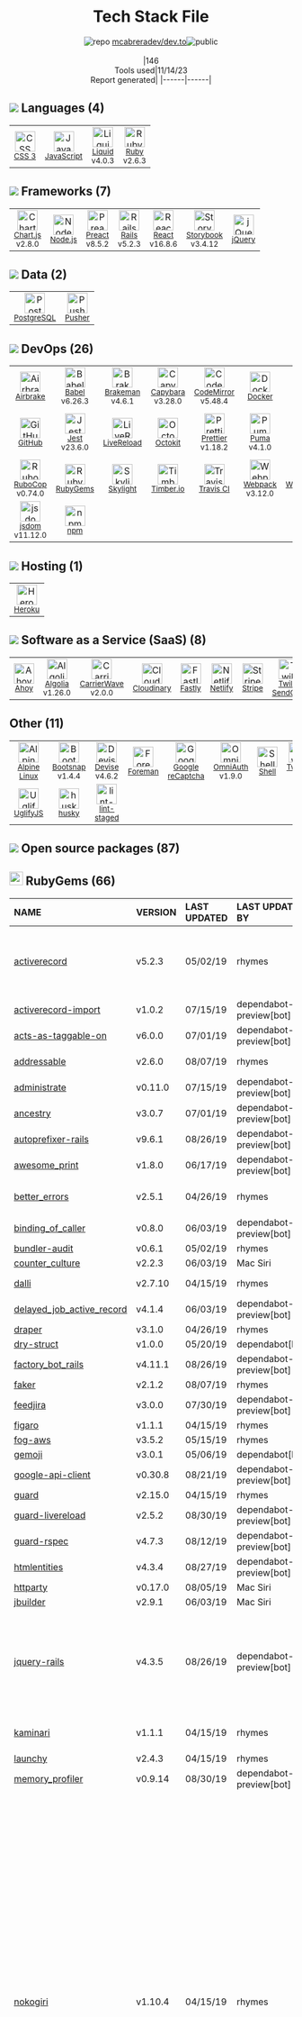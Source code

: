 <!--
--- Readme.md Snippet without images Start ---
## Tech Stack
mcabreradev/dev.to is built on the following main stack:
- [GitHub](https://github.com/) – Code Collaboration & Version Control
- [Twilio SendGrid](http://sendgrid.com) – Transactional Email
- [Stripe](https://stripe.com) – Payment Services
- [Pusher](http://pusher.com) – Realtime Backend / API
- [Heroku](https://www.heroku.com) – Platform as a Service
- [Airbrake](https://airbrake.io) – Exception Monitoring
- [Fastly](http://www.fastly.com) – Content Delivery Network
- [Cloudinary](http://cloudinary.com/) – Image Processing and Management
- [Jest](http://facebook.github.io/jest/) – Javascript Testing Framework
- [Ruby](https://www.ruby-lang.org) – Languages
- [Rails](http://rubyonrails.org/) – Frameworks (Full Stack)
- [Node.js](http://nodejs.org/) – Frameworks (Full Stack)
- [React](https://reactjs.org/) – Javascript UI Libraries
- [jQuery](http://jquery.com/) – Javascript UI Libraries
- [PostgreSQL](http://www.postgresql.org/) – Databases
- [Puma](http://puma.io/) – Web Servers
- [JavaScript](https://developer.mozilla.org/en-US/docs/Web/JavaScript) – Languages
- [Skylight](https://www.skylight.io/) – Performance Monitoring
- [Devise](https://github.com/plataformatec/devise) – User Management and Authentication
- [OmniAuth](https://github.com/intridea/omniauth) – User Management and Authentication
- [Rails Spring](https://github.com/rails/spring) – Rails Testing
- [Webpack](http://webpack.js.org) – JS Build Tools / JS Task Runners
- [Liquid](https://shopify.github.io/liquid) – Templating Languages & Extensions
- [Ahoy](http://ankane.github.io/ahoy/) – Custom Analytics
- [CarrierWave](https://github.com/carrierwaveuploader/carrierwave) – File Uploads
- [UglifyJS](http://lisperator.net/uglifyjs/) – Javascript Utilities & Libraries
- [CodeMirror](http://codemirror.net/) – Text Editor
- [RSpec](https://rspec.info/) – Testing Frameworks
- [Capybara](http://jnicklas.github.io/capybara/) – Testing Frameworks
- [LiveReload](http://livereload.com) – Live Reloading
- [RuboCop](http://batsov.com/rubocop/) – Code Review
- [Babel](http://babeljs.io/) – JavaScript Compilers
- [Netlify](https://www.netlify.com/) – Static Web Hosting
- [ESLint](http://eslint.org/) – Code Review
- [Chart.js](http://www.chartjs.org/) – Charting Libraries
- [Preact](http://developit.github.io/preact/) – Javascript UI Libraries
- [Google reCaptcha](https://www.google.com/recaptcha/intro/index.html) – Bot Detection
- [Shell](https://en.wikipedia.org/wiki/Shell_script) – Shells
- [Yarn](https://yarnpkg.com/) – Front End Package Manager
- [Webpacker](https://github.com/rails/webpacker) – JS Build Tools / JS Task Runners
- [Alpine Linux](https://www.alpinelinux.org/) – Operating Systems
- [Brakeman](http://brakemanscanner.org/) – Code Review
- [Bootsnap](https://github.com/shopify/bootsnap) – Ruby Utilities
- [Prettier](https://prettier.io/) – Code Review
- [jsdom](https://github.com/jsdom/jsdom) – Headless Browsers
- [Timber.io](https://timber.io/) – Log Management
- [Storybook](https://storybook.js.org/) – JavaScript Framework Components
- [Octokit](https://github.com/octokit/octokit.net) – Tools for GitHub
- [Travis CI](http://travis-ci.com/) – Continuous Integration
- [Docker](https://www.docker.com/) – Virtual Machine Platforms & Containers
- [Algolia](https://www.algolia.com/?utm_source=stackshare&utm_medium=referral) – Search as a Service

Full tech stack [here](/techstack.md)
--- Readme.md Snippet without images End ---

--- Readme.md Snippet with images Start ---
## Tech Stack
mcabreradev/dev.to is built on the following main stack:
- <img width='25' height='25' src='https://img.stackshare.io/service/27/default_869c34d29acc794d60ecdd5d2b5bfc042a80a4ec.jpg' alt='GitHub'/> [GitHub](https://github.com/) – Code Collaboration & Version Control
- <img width='25' height='25' src='https://img.stackshare.io/service/43/kQ_6nwmP.jpg' alt='Twilio SendGrid'/> [Twilio SendGrid](http://sendgrid.com) – Transactional Email
- <img width='25' height='25' src='https://img.stackshare.io/service/97/eW6tXeq3.png' alt='Stripe'/> [Stripe](https://stripe.com) – Payment Services
- <img width='25' height='25' src='https://img.stackshare.io/service/115/preview.png' alt='Pusher'/> [Pusher](http://pusher.com) – Realtime Backend / API
- <img width='25' height='25' src='https://img.stackshare.io/service/133/3wgIDj3j.png' alt='Heroku'/> [Heroku](https://www.heroku.com) – Platform as a Service
- <img width='25' height='25' src='https://img.stackshare.io/service/194/default_2e86c2914d7024c92debaced975586491c2fb0f1.jpg' alt='Airbrake'/> [Airbrake](https://airbrake.io) – Exception Monitoring
- <img width='25' height='25' src='https://img.stackshare.io/service/274/9V2sLNfw.png' alt='Fastly'/> [Fastly](http://www.fastly.com) – Content Delivery Network
- <img width='25' height='25' src='https://img.stackshare.io/service/304/default_d0fb82038ec18f67ca33bf6ce0df0bffb427e94f.png' alt='Cloudinary'/> [Cloudinary](http://cloudinary.com/) – Image Processing and Management
- <img width='25' height='25' src='https://img.stackshare.io/service/830/jest.png' alt='Jest'/> [Jest](http://facebook.github.io/jest/) – Javascript Testing Framework
- <img width='25' height='25' src='https://img.stackshare.io/service/989/ruby.png' alt='Ruby'/> [Ruby](https://www.ruby-lang.org) – Languages
- <img width='25' height='25' src='https://img.stackshare.io/service/990/x57_Lorv.png' alt='Rails'/> [Rails](http://rubyonrails.org/) – Frameworks (Full Stack)
- <img width='25' height='25' src='https://img.stackshare.io/service/1011/n1JRsFeB_400x400.png' alt='Node.js'/> [Node.js](http://nodejs.org/) – Frameworks (Full Stack)
- <img width='25' height='25' src='https://img.stackshare.io/service/1020/OYIaJ1KK.png' alt='React'/> [React](https://reactjs.org/) – Javascript UI Libraries
- <img width='25' height='25' src='https://img.stackshare.io/service/1021/lxEKmMnB_400x400.jpg' alt='jQuery'/> [jQuery](http://jquery.com/) – Javascript UI Libraries
- <img width='25' height='25' src='https://img.stackshare.io/service/1028/ASOhU5xJ.png' alt='PostgreSQL'/> [PostgreSQL](http://www.postgresql.org/) – Databases
- <img width='25' height='25' src='https://img.stackshare.io/service/1055/favicon.png' alt='Puma'/> [Puma](http://puma.io/) – Web Servers
- <img width='25' height='25' src='https://img.stackshare.io/service/1209/javascript.jpeg' alt='JavaScript'/> [JavaScript](https://developer.mozilla.org/en-US/docs/Web/JavaScript) – Languages
- <img width='25' height='25' src='https://img.stackshare.io/service/1395/mJIgpLfu.png' alt='Skylight'/> [Skylight](https://www.skylight.io/) – Performance Monitoring
- <img width='25' height='25' src='https://img.stackshare.io/service/1432/devise.png' alt='Devise'/> [Devise](https://github.com/plataformatec/devise) – User Management and Authentication
- <img width='25' height='25' src='https://img.stackshare.io/service/1433/omniauth.png' alt='OmniAuth'/> [OmniAuth](https://github.com/intridea/omniauth) – User Management and Authentication
- <img width='25' height='25' src='https://img.stackshare.io/no-img-open-source.png' alt='Rails Spring'/> [Rails Spring](https://github.com/rails/spring) – Rails Testing
- <img width='25' height='25' src='https://img.stackshare.io/service/1682/IMG_4636.PNG' alt='Webpack'/> [Webpack](http://webpack.js.org) – JS Build Tools / JS Task Runners
- <img width='25' height='25' src='https://img.stackshare.io/service/1746/no-img-open-source.png' alt='Liquid'/> [Liquid](https://shopify.github.io/liquid) – Templating Languages & Extensions
- <img width='25' height='25' src='https://img.stackshare.io/no-img-open-source.png' alt='Ahoy'/> [Ahoy](http://ankane.github.io/ahoy/) – Custom Analytics
- <img width='25' height='25' src='https://img.stackshare.io/no-img-open-source.png' alt='CarrierWave'/> [CarrierWave](https://github.com/carrierwaveuploader/carrierwave) – File Uploads
- <img width='25' height='25' src='https://img.stackshare.io/service/2203/default_9058af6f02375a99f634f537d727e32df92ac262.png' alt='UglifyJS'/> [UglifyJS](http://lisperator.net/uglifyjs/) – Javascript Utilities & Libraries
- <img width='25' height='25' src='https://img.stackshare.io/service/2490/E_fCaAi6.png' alt='CodeMirror'/> [CodeMirror](http://codemirror.net/) – Text Editor
- <img width='25' height='25' src='https://img.stackshare.io/service/2539/logo.png' alt='RSpec'/> [RSpec](https://rspec.info/) – Testing Frameworks
- <img width='25' height='25' src='https://img.stackshare.io/service/2595/capybara.png' alt='Capybara'/> [Capybara](http://jnicklas.github.io/capybara/) – Testing Frameworks
- <img width='25' height='25' src='https://img.stackshare.io/service/2601/128.png' alt='LiveReload'/> [LiveReload](http://livereload.com) – Live Reloading
- <img width='25' height='25' src='https://img.stackshare.io/service/2643/rubocop.png' alt='RuboCop'/> [RuboCop](http://batsov.com/rubocop/) – Code Review
- <img width='25' height='25' src='https://img.stackshare.io/service/2739/-1wfGjNw.png' alt='Babel'/> [Babel](http://babeljs.io/) – JavaScript Compilers
- <img width='25' height='25' src='https://img.stackshare.io/service/2748/default_5dfbb146cf22182bca88c7d07f2515a5888fc12a.jpg' alt='Netlify'/> [Netlify](https://www.netlify.com/) – Static Web Hosting
- <img width='25' height='25' src='https://img.stackshare.io/service/3337/Q4L7Jncy.jpg' alt='ESLint'/> [ESLint](http://eslint.org/) – Code Review
- <img width='25' height='25' src='https://img.stackshare.io/service/3866/_GD1-XrU_400x400.jpg' alt='Chart.js'/> [Chart.js](http://www.chartjs.org/) – Charting Libraries
- <img width='25' height='25' src='https://img.stackshare.io/service/4388/preact.png' alt='Preact'/> [Preact](http://developit.github.io/preact/) – Javascript UI Libraries
- <img width='25' height='25' src='https://img.stackshare.io/service/4482/dVHQiE0t_400x400.png' alt='Google reCaptcha'/> [Google reCaptcha](https://www.google.com/recaptcha/intro/index.html) – Bot Detection
- <img width='25' height='25' src='https://img.stackshare.io/service/4631/default_c2062d40130562bdc836c13dbca02d318205a962.png' alt='Shell'/> [Shell](https://en.wikipedia.org/wiki/Shell_script) – Shells
- <img width='25' height='25' src='https://img.stackshare.io/service/5848/44mC-kJ3.jpg' alt='Yarn'/> [Yarn](https://yarnpkg.com/) – Front End Package Manager
- <img width='25' height='25' src='https://img.stackshare.io/no-img-open-source.png' alt='Webpacker'/> [Webpacker](https://github.com/rails/webpacker) – JS Build Tools / JS Task Runners
- <img width='25' height='25' src='https://img.stackshare.io/service/6429/alpine_linux.png' alt='Alpine Linux'/> [Alpine Linux](https://www.alpinelinux.org/) – Operating Systems
- <img width='25' height='25' src='https://img.stackshare.io/service/6577/7b894961369b7c73e2a32f11f845e049_400x400.png' alt='Brakeman'/> [Brakeman](http://brakemanscanner.org/) – Code Review
- <img width='25' height='25' src='https://img.stackshare.io/no-img-open-source.png' alt='Bootsnap'/> [Bootsnap](https://github.com/shopify/bootsnap) – Ruby Utilities
- <img width='25' height='25' src='https://img.stackshare.io/service/7035/default_66f265943abed56bcdbfca1c866a4261b1fbb063.jpg' alt='Prettier'/> [Prettier](https://prettier.io/) – Code Review
- <img width='25' height='25' src='https://img.stackshare.io/service/7054/preview.jpeg' alt='jsdom'/> [jsdom](https://github.com/jsdom/jsdom) – Headless Browsers
- <img width='25' height='25' src='https://img.stackshare.io/service/7634/xBNoTqvy_400x400.jpg' alt='Timber.io'/> [Timber.io](https://timber.io/) – Log Management
- <img width='25' height='25' src='https://img.stackshare.io/service/9240/sOct-Txm_400x400.png' alt='Storybook'/> [Storybook](https://storybook.js.org/) – JavaScript Framework Components
- <img width='25' height='25' src='https://img.stackshare.io/service/9827/octokit-dotnet_2.png' alt='Octokit'/> [Octokit](https://github.com/octokit/octokit.net) – Tools for GitHub
- <img width='25' height='25' src='https://img.stackshare.io/service/460/Lu6cGu0z_400x400.png' alt='Travis CI'/> [Travis CI](http://travis-ci.com/) – Continuous Integration
- <img width='25' height='25' src='https://img.stackshare.io/service/586/n4u37v9t_400x400.png' alt='Docker'/> [Docker](https://www.docker.com/) – Virtual Machine Platforms & Containers
- <img width='25' height='25' src='https://img.stackshare.io/service/589/default_452afb716f8f4b904f267638e5c6b9172f9fa06d.png' alt='Algolia'/> [Algolia](https://www.algolia.com/?utm_source=stackshare&utm_medium=referral) – Search as a Service

Full tech stack [here](/techstack.md)
--- Readme.md Snippet with images End ---
-->
<div align="center">

# Tech Stack File
![](https://img.stackshare.io/repo.svg "repo") [mcabreradev/dev.to](https://github.com/mcabreradev/dev.to)![](https://img.stackshare.io/public_badge.svg "public")
<br/><br/>
|146<br/>Tools used|11/14/23 <br/>Report generated|
|------|------|
</div>

## <img src='https://img.stackshare.io/languages.svg'/> Languages (4)
<table><tr>
  <td align='center'>
  <img width='36' height='36' src='https://img.stackshare.io/service/6727/css.png' alt='CSS 3'>
  <br>
  <sub><a href="https://developer.mozilla.org/en-US/docs/Web/CSS/CSS3">CSS 3</a></sub>
  <br>
  <sub></sub>
</td>

<td align='center'>
  <img width='36' height='36' src='https://img.stackshare.io/service/1209/javascript.jpeg' alt='JavaScript'>
  <br>
  <sub><a href="https://developer.mozilla.org/en-US/docs/Web/JavaScript">JavaScript</a></sub>
  <br>
  <sub></sub>
</td>

<td align='center'>
  <img width='36' height='36' src='https://img.stackshare.io/service/1746/no-img-open-source.png' alt='Liquid'>
  <br>
  <sub><a href="https://shopify.github.io/liquid">Liquid</a></sub>
  <br>
  <sub>v4.0.3</sub>
</td>

<td align='center'>
  <img width='36' height='36' src='https://img.stackshare.io/service/989/ruby.png' alt='Ruby'>
  <br>
  <sub><a href="https://www.ruby-lang.org">Ruby</a></sub>
  <br>
  <sub>v2.6.3</sub>
</td>

</tr>
</table>

## <img src='https://img.stackshare.io/frameworks.svg'/> Frameworks (7)
<table><tr>
  <td align='center'>
  <img width='36' height='36' src='https://img.stackshare.io/service/3866/_GD1-XrU_400x400.jpg' alt='Chart.js'>
  <br>
  <sub><a href="http://www.chartjs.org/">Chart.js</a></sub>
  <br>
  <sub>v2.8.0</sub>
</td>

<td align='center'>
  <img width='36' height='36' src='https://img.stackshare.io/service/1011/n1JRsFeB_400x400.png' alt='Node.js'>
  <br>
  <sub><a href="http://nodejs.org/">Node.js</a></sub>
  <br>
  <sub></sub>
</td>

<td align='center'>
  <img width='36' height='36' src='https://img.stackshare.io/service/4388/preact.png' alt='Preact'>
  <br>
  <sub><a href="http://developit.github.io/preact/">Preact</a></sub>
  <br>
  <sub>v8.5.2</sub>
</td>

<td align='center'>
  <img width='36' height='36' src='https://img.stackshare.io/service/990/x57_Lorv.png' alt='Rails'>
  <br>
  <sub><a href="http://rubyonrails.org/">Rails</a></sub>
  <br>
  <sub>v5.2.3</sub>
</td>

<td align='center'>
  <img width='36' height='36' src='https://img.stackshare.io/service/1020/OYIaJ1KK.png' alt='React'>
  <br>
  <sub><a href="https://reactjs.org/">React</a></sub>
  <br>
  <sub>v16.8.6</sub>
</td>

<td align='center'>
  <img width='36' height='36' src='https://img.stackshare.io/service/9240/sOct-Txm_400x400.png' alt='Storybook'>
  <br>
  <sub><a href="https://storybook.js.org/">Storybook</a></sub>
  <br>
  <sub>v3.4.12</sub>
</td>

<td align='center'>
  <img width='36' height='36' src='https://img.stackshare.io/service/1021/lxEKmMnB_400x400.jpg' alt='jQuery'>
  <br>
  <sub><a href="http://jquery.com/">jQuery</a></sub>
  <br>
  <sub></sub>
</td>

</tr>
</table>

## <img src='https://img.stackshare.io/databases.svg'/> Data (2)
<table><tr>
  <td align='center'>
  <img width='36' height='36' src='https://img.stackshare.io/service/1028/ASOhU5xJ.png' alt='PostgreSQL'>
  <br>
  <sub><a href="http://www.postgresql.org/">PostgreSQL</a></sub>
  <br>
  <sub></sub>
</td>

<td align='center'>
  <img width='36' height='36' src='https://img.stackshare.io/service/115/preview.png' alt='Pusher'>
  <br>
  <sub><a href="http://pusher.com">Pusher</a></sub>
  <br>
  <sub></sub>
</td>

</tr>
</table>

## <img src='https://img.stackshare.io/devops.svg'/> DevOps (26)
<table><tr>
  <td align='center'>
  <img width='36' height='36' src='https://img.stackshare.io/service/194/default_2e86c2914d7024c92debaced975586491c2fb0f1.jpg' alt='Airbrake'>
  <br>
  <sub><a href="https://airbrake.io">Airbrake</a></sub>
  <br>
  <sub></sub>
</td>

<td align='center'>
  <img width='36' height='36' src='https://img.stackshare.io/service/2739/-1wfGjNw.png' alt='Babel'>
  <br>
  <sub><a href="http://babeljs.io/">Babel</a></sub>
  <br>
  <sub>v6.26.3</sub>
</td>

<td align='center'>
  <img width='36' height='36' src='https://img.stackshare.io/service/6577/7b894961369b7c73e2a32f11f845e049_400x400.png' alt='Brakeman'>
  <br>
  <sub><a href="http://brakemanscanner.org/">Brakeman</a></sub>
  <br>
  <sub>v4.6.1</sub>
</td>

<td align='center'>
  <img width='36' height='36' src='https://img.stackshare.io/service/2595/capybara.png' alt='Capybara'>
  <br>
  <sub><a href="http://jnicklas.github.io/capybara/">Capybara</a></sub>
  <br>
  <sub>v3.28.0</sub>
</td>

<td align='center'>
  <img width='36' height='36' src='https://img.stackshare.io/service/2490/E_fCaAi6.png' alt='CodeMirror'>
  <br>
  <sub><a href="http://codemirror.net/">CodeMirror</a></sub>
  <br>
  <sub>v5.48.4</sub>
</td>

<td align='center'>
  <img width='36' height='36' src='https://img.stackshare.io/service/586/n4u37v9t_400x400.png' alt='Docker'>
  <br>
  <sub><a href="https://www.docker.com/">Docker</a></sub>
  <br>
  <sub></sub>
</td>

<td align='center'>
  <img width='36' height='36' src='https://img.stackshare.io/service/3337/Q4L7Jncy.jpg' alt='ESLint'>
  <br>
  <sub><a href="http://eslint.org/">ESLint</a></sub>
  <br>
  <sub></sub>
</td>

<td align='center'>
  <img width='36' height='36' src='https://img.stackshare.io/service/1046/git.png' alt='Git'>
  <br>
  <sub><a href="http://git-scm.com/">Git</a></sub>
  <br>
  <sub></sub>
</td>

</tr>
<tr>
  <td align='center'>
  <img width='36' height='36' src='https://img.stackshare.io/service/27/default_869c34d29acc794d60ecdd5d2b5bfc042a80a4ec.jpg' alt='GitHub'>
  <br>
  <sub><a href="https://github.com/">GitHub</a></sub>
  <br>
  <sub></sub>
</td>

<td align='center'>
  <img width='36' height='36' src='https://img.stackshare.io/service/830/jest.png' alt='Jest'>
  <br>
  <sub><a href="http://facebook.github.io/jest/">Jest</a></sub>
  <br>
  <sub>v23.6.0</sub>
</td>

<td align='center'>
  <img width='36' height='36' src='https://img.stackshare.io/service/2601/128.png' alt='LiveReload'>
  <br>
  <sub><a href="http://livereload.com">LiveReload</a></sub>
  <br>
  <sub></sub>
</td>

<td align='center'>
  <img width='36' height='36' src='https://img.stackshare.io/service/9827/octokit-dotnet_2.png' alt='Octokit'>
  <br>
  <sub><a href="https://github.com/octokit/octokit.net">Octokit</a></sub>
  <br>
  <sub></sub>
</td>

<td align='center'>
  <img width='36' height='36' src='https://img.stackshare.io/service/7035/default_66f265943abed56bcdbfca1c866a4261b1fbb063.jpg' alt='Prettier'>
  <br>
  <sub><a href="https://prettier.io/">Prettier</a></sub>
  <br>
  <sub>v1.18.2</sub>
</td>

<td align='center'>
  <img width='36' height='36' src='https://img.stackshare.io/service/1055/favicon.png' alt='Puma'>
  <br>
  <sub><a href="http://puma.io/">Puma</a></sub>
  <br>
  <sub>v4.1.0</sub>
</td>

<td align='center'>
  <img width='36' height='36' src='https://img.stackshare.io/service/2539/logo.png' alt='RSpec'>
  <br>
  <sub><a href="https://rspec.info/">RSpec</a></sub>
  <br>
  <sub>v3.8.0</sub>
</td>

<td align='center'>
  <img width='36' height='36' src='https://img.stackshare.io/no-img-open-source.png' alt='Rails Spring'>
  <br>
  <sub><a href="https://github.com/rails/spring">Rails Spring</a></sub>
  <br>
  <sub>v2.1.0</sub>
</td>

</tr>
<tr>
  <td align='center'>
  <img width='36' height='36' src='https://img.stackshare.io/service/2643/rubocop.png' alt='RuboCop'>
  <br>
  <sub><a href="http://batsov.com/rubocop/">RuboCop</a></sub>
  <br>
  <sub>v0.74.0</sub>
</td>

<td align='center'>
  <img width='36' height='36' src='https://img.stackshare.io/service/12795/5jL6-BA5_400x400.jpeg' alt='RubyGems'>
  <br>
  <sub><a href="https://rubygems.org/">RubyGems</a></sub>
  <br>
  <sub></sub>
</td>

<td align='center'>
  <img width='36' height='36' src='https://img.stackshare.io/service/1395/mJIgpLfu.png' alt='Skylight'>
  <br>
  <sub><a href="https://www.skylight.io/">Skylight</a></sub>
  <br>
  <sub></sub>
</td>

<td align='center'>
  <img width='36' height='36' src='https://img.stackshare.io/service/7634/xBNoTqvy_400x400.jpg' alt='Timber.io'>
  <br>
  <sub><a href="https://timber.io/">Timber.io</a></sub>
  <br>
  <sub></sub>
</td>

<td align='center'>
  <img width='36' height='36' src='https://img.stackshare.io/service/460/Lu6cGu0z_400x400.png' alt='Travis CI'>
  <br>
  <sub><a href="http://travis-ci.com/">Travis CI</a></sub>
  <br>
  <sub></sub>
</td>

<td align='center'>
  <img width='36' height='36' src='https://img.stackshare.io/service/1682/IMG_4636.PNG' alt='Webpack'>
  <br>
  <sub><a href="http://webpack.js.org">Webpack</a></sub>
  <br>
  <sub>v3.12.0</sub>
</td>

<td align='center'>
  <img width='36' height='36' src='https://img.stackshare.io/no-img-open-source.png' alt='Webpacker'>
  <br>
  <sub><a href="https://github.com/rails/webpacker">Webpacker</a></sub>
  <br>
  <sub>v3.5.5</sub>
</td>

<td align='center'>
  <img width='36' height='36' src='https://img.stackshare.io/service/5848/44mC-kJ3.jpg' alt='Yarn'>
  <br>
  <sub><a href="https://yarnpkg.com/">Yarn</a></sub>
  <br>
  <sub></sub>
</td>

</tr>
<tr>
  <td align='center'>
  <img width='36' height='36' src='https://img.stackshare.io/service/7054/preview.jpeg' alt='jsdom'>
  <br>
  <sub><a href="https://github.com/jsdom/jsdom">jsdom</a></sub>
  <br>
  <sub>v11.12.0</sub>
</td>

<td align='center'>
  <img width='36' height='36' src='https://img.stackshare.io/service/1120/lejvzrnlpb308aftn31u.png' alt='npm'>
  <br>
  <sub><a href="https://www.npmjs.com/">npm</a></sub>
  <br>
  <sub></sub>
</td>

</tr>
</table>

## <img src='https://img.stackshare.io/hosting.svg'/> Hosting (1)
<table><tr>
  <td align='center'>
  <img width='36' height='36' src='https://img.stackshare.io/service/133/3wgIDj3j.png' alt='Heroku'>
  <br>
  <sub><a href="https://www.heroku.com">Heroku</a></sub>
  <br>
  <sub></sub>
</td>

</tr>
</table>

## <img src='https://img.stackshare.io/saas.svg'/> Software as a Service (SaaS) (8)
<table><tr>
  <td align='center'>
  <img width='36' height='36' src='https://img.stackshare.io/no-img-open-source.png' alt='Ahoy'>
  <br>
  <sub><a href="http://ankane.github.io/ahoy/">Ahoy</a></sub>
  <br>
  <sub></sub>
</td>

<td align='center'>
  <img width='36' height='36' src='https://img.stackshare.io/service/589/default_452afb716f8f4b904f267638e5c6b9172f9fa06d.png' alt='Algolia'>
  <br>
  <sub><a href="https://www.algolia.com/?utm_source=stackshare&utm_medium=referral">Algolia</a></sub>
  <br>
  <sub>v1.26.0</sub>
</td>

<td align='center'>
  <img width='36' height='36' src='https://img.stackshare.io/no-img-open-source.png' alt='CarrierWave'>
  <br>
  <sub><a href="https://github.com/carrierwaveuploader/carrierwave">CarrierWave</a></sub>
  <br>
  <sub>v2.0.0</sub>
</td>

<td align='center'>
  <img width='36' height='36' src='https://img.stackshare.io/service/304/default_d0fb82038ec18f67ca33bf6ce0df0bffb427e94f.png' alt='Cloudinary'>
  <br>
  <sub><a href="http://cloudinary.com/">Cloudinary</a></sub>
  <br>
  <sub></sub>
</td>

<td align='center'>
  <img width='36' height='36' src='https://img.stackshare.io/service/274/9V2sLNfw.png' alt='Fastly'>
  <br>
  <sub><a href="http://www.fastly.com">Fastly</a></sub>
  <br>
  <sub></sub>
</td>

<td align='center'>
  <img width='36' height='36' src='https://img.stackshare.io/service/2748/default_5dfbb146cf22182bca88c7d07f2515a5888fc12a.jpg' alt='Netlify'>
  <br>
  <sub><a href="https://www.netlify.com/">Netlify</a></sub>
  <br>
  <sub></sub>
</td>

<td align='center'>
  <img width='36' height='36' src='https://img.stackshare.io/service/97/eW6tXeq3.png' alt='Stripe'>
  <br>
  <sub><a href="https://stripe.com">Stripe</a></sub>
  <br>
  <sub></sub>
</td>

<td align='center'>
  <img width='36' height='36' src='https://img.stackshare.io/service/43/kQ_6nwmP.jpg' alt='Twilio SendGrid'>
  <br>
  <sub><a href="http://sendgrid.com">Twilio SendGrid</a></sub>
  <br>
  <sub></sub>
</td>

</tr>
</table>

## Other (11)
<table><tr>
  <td align='center'>
  <img width='36' height='36' src='https://img.stackshare.io/service/6429/alpine_linux.png' alt='Alpine Linux'>
  <br>
  <sub><a href="https://www.alpinelinux.org/">Alpine Linux</a></sub>
  <br>
  <sub></sub>
</td>

<td align='center'>
  <img width='36' height='36' src='https://img.stackshare.io/no-img-open-source.png' alt='Bootsnap'>
  <br>
  <sub><a href="https://github.com/shopify/bootsnap">Bootsnap</a></sub>
  <br>
  <sub>v1.4.4</sub>
</td>

<td align='center'>
  <img width='36' height='36' src='https://img.stackshare.io/service/1432/devise.png' alt='Devise'>
  <br>
  <sub><a href="https://github.com/plataformatec/devise">Devise</a></sub>
  <br>
  <sub>v4.6.2</sub>
</td>

<td align='center'>
  <img width='36' height='36' src='https://img.stackshare.io/service/3926/no-img-open-source.png' alt='Foreman'>
  <br>
  <sub><a href="http://theforeman.org/">Foreman</a></sub>
  <br>
  <sub></sub>
</td>

<td align='center'>
  <img width='36' height='36' src='https://img.stackshare.io/service/4482/dVHQiE0t_400x400.png' alt='Google reCaptcha'>
  <br>
  <sub><a href="https://www.google.com/recaptcha/intro/index.html">Google reCaptcha</a></sub>
  <br>
  <sub></sub>
</td>

<td align='center'>
  <img width='36' height='36' src='https://img.stackshare.io/service/1433/omniauth.png' alt='OmniAuth'>
  <br>
  <sub><a href="https://github.com/intridea/omniauth">OmniAuth</a></sub>
  <br>
  <sub>v1.9.0</sub>
</td>

<td align='center'>
  <img width='36' height='36' src='https://img.stackshare.io/service/4631/default_c2062d40130562bdc836c13dbca02d318205a962.png' alt='Shell'>
  <br>
  <sub><a href="https://en.wikipedia.org/wiki/Shell_script">Shell</a></sub>
  <br>
  <sub></sub>
</td>

<td align='center'>
  <img width='36' height='36' src='https://img.stackshare.io/service/2466/twitterdev_gear.png' alt='Twitter API'>
  <br>
  <sub><a href="https://twitter.com/">Twitter API</a></sub>
  <br>
  <sub></sub>
</td>

</tr>
<tr>
  <td align='center'>
  <img width='36' height='36' src='https://img.stackshare.io/service/2203/default_9058af6f02375a99f634f537d727e32df92ac262.png' alt='UglifyJS'>
  <br>
  <sub><a href="http://lisperator.net/uglifyjs/">UglifyJS</a></sub>
  <br>
  <sub></sub>
</td>

<td align='center'>
  <img width='36' height='36' src='https://img.stackshare.io/service/9527/5502029.jpeg' alt='husky'>
  <br>
  <sub><a href="https://github.com/typicode/husky">husky</a></sub>
  <br>
  <sub></sub>
</td>

<td align='center'>
  <img width='36' height='36' src='https://img.stackshare.io/service/10577/11071.jpeg' alt='lint-staged'>
  <br>
  <sub><a href="https://github.com/okonet/lint-staged">lint-staged</a></sub>
  <br>
  <sub></sub>
</td>

</tr>
</table>


## <img src='https://img.stackshare.io/group.svg' /> Open source packages (87)</h2>

## <img width='24' height='24' src='https://img.stackshare.io/service/12795/5jL6-BA5_400x400.jpeg'/> RubyGems (66)

|NAME|VERSION|LAST UPDATED|LAST UPDATED BY|LICENSE|VULNERABILITIES|
|:------|:------|:------|:------|:------|:------|
|[activerecord](https://rubygems.org/activerecord)|v5.2.3|05/02/19|rhymes |MIT|[CVE-2022-32224](https://github.com/advisories/GHSA-3hhc-qp5v-9p2j) (Critical)<br/>[CVE-2022-44566](https://github.com/advisories/GHSA-579w-22j4-4749) (High)<br/>[CVE-2021-22880](https://github.com/advisories/GHSA-8hc4-xxm3-5ppp) (High)|
|[activerecord-import](https://rubygems.org/activerecord-import)|v1.0.2|07/15/19|dependabot-preview[bot] |MIT|N/A|
|[acts-as-taggable-on](https://rubygems.org/acts-as-taggable-on)|v6.0.0|07/01/19|dependabot-preview[bot] |MIT|N/A|
|[addressable](https://rubygems.org/addressable)|v2.6.0|08/07/19|rhymes |Apache-2.0|[CVE-2021-32740](https://github.com/advisories/GHSA-jxhc-q857-3j6g) (High)|
|[administrate](https://rubygems.org/administrate)|v0.11.0|07/15/19|dependabot-preview[bot] |MIT|[CVE-2020-5257](https://github.com/advisories/GHSA-2p5p-m353-833w) (High)|
|[ancestry](https://rubygems.org/ancestry)|v3.0.7|07/01/19|dependabot-preview[bot] |MIT|N/A|
|[autoprefixer-rails](https://rubygems.org/autoprefixer-rails)|v9.6.1|08/26/19|dependabot-preview[bot] |MIT|N/A|
|[awesome_print](https://rubygems.org/awesome_print)|v1.8.0|06/17/19|dependabot-preview[bot] |MIT|N/A|
|[better_errors](https://rubygems.org/better_errors)|v2.5.1|04/26/19|rhymes |MIT|[CVE-2021-39197](https://github.com/advisories/GHSA-w3j4-76qw-wwjm) (Moderate)|
|[binding_of_caller](https://rubygems.org/binding_of_caller)|v0.8.0|06/03/19|dependabot-preview[bot] |MIT|N/A|
|[bundler-audit](https://rubygems.org/bundler-audit)|v0.6.1|05/02/19|rhymes |GPL-3.0|N/A|
|[counter_culture](https://rubygems.org/counter_culture)|v2.2.3|06/03/19|Mac Siri |N/A|N/A|
|[dalli](https://rubygems.org/dalli)|v2.7.10|04/15/19|rhymes |MIT|[CVE-2022-4064](https://github.com/advisories/GHSA-3xg8-cc8f-9wv2) (Low)|
|[delayed_job_active_record](https://rubygems.org/delayed_job_active_record)|v4.1.4|06/03/19|dependabot-preview[bot] |MIT|N/A|
|[draper](https://rubygems.org/draper)|v3.1.0|04/26/19|rhymes |MIT|N/A|
|[dry-struct](https://rubygems.org/dry-struct)|v1.0.0|05/20/19|dependabot[bot] |MIT|N/A|
|[factory_bot_rails](https://rubygems.org/factory_bot_rails)|v4.11.1|08/26/19|dependabot-preview[bot] |MIT|N/A|
|[faker](https://rubygems.org/faker)|v2.1.2|08/07/19|rhymes |MIT|N/A|
|[feedjira](https://rubygems.org/feedjira)|v3.0.0|07/30/19|dependabot-preview[bot] |MIT|N/A|
|[figaro](https://rubygems.org/figaro)|v1.1.1|04/15/19|rhymes |MIT|N/A|
|[fog-aws](https://rubygems.org/fog-aws)|v3.5.2|05/15/19|rhymes |MIT|N/A|
|[gemoji](https://rubygems.org/gemoji)|v3.0.1|05/06/19|dependabot[bot] |MIT|N/A|
|[google-api-client](https://rubygems.org/google-api-client)|v0.30.8|08/21/19|dependabot-preview[bot] |Apache-2.0|N/A|
|[guard](https://rubygems.org/guard)|v2.15.0|04/15/19|rhymes |MIT|N/A|
|[guard-livereload](https://rubygems.org/guard-livereload)|v2.5.2|08/30/19|dependabot-preview[bot] |MIT|N/A|
|[guard-rspec](https://rubygems.org/guard-rspec)|v4.7.3|08/12/19|dependabot-preview[bot] |MIT|N/A|
|[htmlentities](https://rubygems.org/htmlentities)|v4.3.4|08/27/19|dependabot-preview[bot] |MIT|N/A|
|[httparty](https://rubygems.org/httparty)|v0.17.0|08/05/19|Mac Siri |MIT|[](https://github.com/advisories/GHSA-5pq7-52mg-hr42) (Moderate)|
|[jbuilder](https://rubygems.org/jbuilder)|v2.9.1|06/03/19|Mac Siri |MIT|N/A|
|[jquery-rails](https://rubygems.org/jquery-rails)|v4.3.5|08/26/19|dependabot-preview[bot] |MIT|[CVE-2020-23064](https://github.com/advisories/GHSA-257q-pv89-v3xv) (Moderate)<br/>[CVE-2020-11022](https://github.com/advisories/GHSA-gxr4-xjj5-5px2) (Moderate)<br/>[CVE-2020-11023](https://github.com/advisories/GHSA-jpcq-cgw6-v4j6) (Moderate)|
|[kaminari](https://rubygems.org/kaminari)|v1.1.1|04/15/19|rhymes |MIT|[CVE-2020-11082](https://github.com/advisories/GHSA-r5jw-62xg-j433) (Moderate)|
|[launchy](https://rubygems.org/launchy)|v2.4.3|04/15/19|rhymes |ISC|N/A|
|[memory_profiler](https://rubygems.org/memory_profiler)|v0.9.14|08/30/19|dependabot-preview[bot] |MIT|N/A|
|[nokogiri](https://rubygems.org/nokogiri)|v1.10.4|04/15/19|rhymes |MIT|[CVE-2020-7595](https://github.com/advisories/GHSA-7553-jr98-vx47) (High)<br/>[CVE-2021-3518](https://github.com/advisories/GHSA-v4f8-2847-rwm7) (High)<br/>[CVE-2018-25032](https://github.com/advisories/GHSA-jc36-42cf-vqwj) (High)<br/>[CVE-2021-41098](https://github.com/advisories/GHSA-2rr5-8q37-2w7h) (High)<br/>[CVE-2022-24836](https://github.com/advisories/GHSA-crjr-9rc5-ghw8) (High)<br/>[CVE-2022-29181](https://github.com/advisories/GHSA-xh29-r2w5-wx8m) (High)<br/>[CVE-2021-3517](https://github.com/advisories/GHSA-jw9f-hh49-cvp9) (High)<br/>[CVE-2019-5815](https://github.com/advisories/GHSA-vmfx-gcfq-wvm2) (High)<br/>[CVE-2019-18197](https://github.com/advisories/GHSA-242x-7cm6-4w8j) (High)<br/>[CVE-2019-13117](https://github.com/advisories/GHSA-4hm9-844j-jmxp) (High)<br/>[CVE-2021-30560](https://github.com/advisories/GHSA-59gp-qqm7-cw4j) (High)<br/>[](https://github.com/advisories/GHSA-cgx6-hpwq-fhv5) (High)<br/>[](https://github.com/advisories/GHSA-fq42-c5rg-92c2) (High)<br/>[](https://github.com/advisories/GHSA-gx8x-g87m-h5q6) (High)<br/>[](https://github.com/advisories/GHSA-v6gp-9mmm-c6p5) (High)<br/>[CVE-2019-13118](https://github.com/advisories/GHSA-cf46-6xxh-pc75) (High)<br/>[CVE-2020-26247](https://github.com/advisories/GHSA-vr8q-g5c7-m54m) (Moderate)<br/>[](https://github.com/advisories/GHSA-pxvg-2qj5-37jq) (Moderate)<br/>[CVE-2021-3537](https://github.com/advisories/GHSA-286v-pcf5-25rc) (Moderate)<br/>[](https://github.com/advisories/GHSA-2qc6-mcvw-92cw) (Moderate)<br/>[](https://github.com/advisories/GHSA-xxx9-3xcr-gjj3) (Moderate)<br/>[](https://github.com/advisories/GHSA-7rrm-v45f-jp64) (Moderate)|
|[omniauth-twitter](https://rubygems.org/omniauth-twitter)|v1.4.0|08/21/19|dependabot-preview[bot] |MIT|N/A|
|[parallel_tests](https://rubygems.org/parallel_tests)|v2.29.2|08/26/19|dependabot-preview[bot] |MIT|N/A|
|[pg](https://rubygems.org/pg)|v1.1.4|02/28/18|Mac Siri |BSD-2-Clause|N/A|
|[pry](https://rubygems.org/pry)|v0.12.2|02/28/18|Mac Siri |MIT|N/A|
|[pry-byebug](https://rubygems.org/pry-byebug)|v3.7.0|04/30/19|rhymes |MIT|N/A|
|[pry-rails](https://rubygems.org/pry-rails)|v0.3.9|08/26/19|dependabot-preview[bot] |MIT|N/A|
|[pundit](https://rubygems.org/pundit)|v2.1.0|08/21/19|dependabot-preview[bot] |MIT|N/A|
|[redcarpet](https://rubygems.org/redcarpet)|v3.5.0|08/06/19|dependabot-preview[bot] |MIT|[CVE-2020-26298](https://github.com/advisories/GHSA-q3wr-qw3g-3p4h) (Moderate)|
|[rouge](https://rubygems.org/rouge)|v3.9.0|08/26/19|dependabot-preview[bot] |MIT,BSD-2-Clause|N/A|
|[rspec-rails](https://rubygems.org/rspec-rails)|v3.8.2|08/26/19|dependabot-preview[bot] |MIT|N/A|
|[rspec-retry](https://rubygems.org/rspec-retry)|v0.6.1|08/12/19|dependabot-preview[bot] |MIT|N/A|
|[rubocop-performance](https://rubygems.org/rubocop-performance)|v1.4.1|08/26/19|dependabot-preview[bot] |MIT|N/A|
|[rubocop-rails](https://rubygems.org/rubocop-rails)|v2.3.1|08/26/19|dependabot-preview[bot] |MIT|N/A|
|[rubocop-rspec](https://rubygems.org/rubocop-rspec)|v1.35.0|08/26/19|dependabot-preview[bot] |MIT|N/A|
|[ruby-prof](https://rubygems.org/ruby-prof)|v1.0.0|08/26/19|dependabot-preview[bot] |BSD-2-Clause|N/A|
|[rubyzip](https://rubygems.org/rubyzip)|v1.2.3|08/26/19|dependabot-preview[bot] |BSD-2-Clause|[CVE-2019-16892](https://github.com/advisories/GHSA-5m2v-hc64-56h6) (Moderate)|
|[sass-rails](https://rubygems.org/sass-rails)|v5.1.0|08/26/19|dependabot-preview[bot] |MIT|N/A|
|[sdoc](https://rubygems.org/sdoc)|v1.0.0|04/16/19|rhymes |MIT|N/A|
|[shoulda-matchers](https://rubygems.org/shoulda-matchers)|v4.1.2|08/05/19|dependabot-preview[bot] |MIT|N/A|
|[simplecov](https://rubygems.org/simplecov)|v0.17.0|08/26/19|dependabot-preview[bot] |MIT|N/A|
|[slack-notifier](https://rubygems.org/slack-notifier)|v2.3.2|05/20/19|rhymes |MIT|N/A|
|[spring](https://rubygems.org/spring)|v2.1.0|07/01/19|dependabot-preview[bot] |MIT|N/A|
|[sprockets](https://rubygems.org/sprockets)|v3.7.2|04/15/19|rhymes |MIT|N/A|
|[stackprof](https://rubygems.org/stackprof)|v0.2.12|08/26/19|dependabot-preview[bot] |MIT|N/A|
|[timecop](https://rubygems.org/timecop)|v0.9.1|07/01/19|dependabot-preview[bot] |MIT|N/A|
|[twilio-ruby](https://rubygems.org/twilio-ruby)|v5.25.4|08/26/19|dependabot-preview[bot] |MIT|N/A|
|[twitter](https://rubygems.org/twitter)|v6.2.0|04/15/19|rhymes |MIT|N/A|
|[uglifier](https://rubygems.org/uglifier)|v4.1.20|04/15/19|rhymes |MIT|N/A|
|[vcr](https://rubygems.org/vcr)|v5.0.0|02/28/18|Mac Siri |MIT|N/A|
|[webdrivers](https://rubygems.org/webdrivers)|v4.1.2|08/26/19|dependabot-preview[bot] |MIT|N/A|
|[webmock](https://rubygems.org/webmock)|v3.6.2|06/10/19|dependabot-preview[bot] |MIT|N/A|
|[yard](https://rubygems.org/yard)|v0.9.20|07/01/19|dependabot-preview[bot] |MIT|N/A|


## <img width='24' height='24' src='https://img.stackshare.io/service/1120/lejvzrnlpb308aftn31u.png'/> npm (21)

|NAME|VERSION|LAST UPDATED|LAST UPDATED BY|LICENSE|VULNERABILITIES|
|:------|:------|:------|:------|:------|:------|
|[@storybook/addon-actions](https://www.npmjs.com/@storybook/addon-actions)|v3.4.12|08/12/19|rhymes |MIT|N/A|
|[@storybook/addon-links](https://www.npmjs.com/@storybook/addon-links)|v3.4.12|08/12/19|rhymes |MIT|N/A|
|[@storybook/addons](https://www.npmjs.com/@storybook/addons)|v3.4.12|08/12/19|rhymes |MIT|N/A|
|[@storybook/react](https://www.npmjs.com/@storybook/react)|v3.4.12|08/19/19|Nick Taylor |MIT|N/A|
|[babel-eslint](https://www.npmjs.com/babel-eslint)|v10.0.3|08/26/19|dependabot-preview[bot] |MIT|N/A|
|[babel-jest](https://www.npmjs.com/babel-jest)|v23.6.0|08/26/19|dependabot-preview[bot] |MIT|N/A|
|[babel-plugin-transform-react-jsx](https://www.npmjs.com/babel-plugin-transform-react-jsx)|v6.24.1|08/26/19|dependabot-preview[bot] |MIT|N/A|
|[eslint-config-airbnb](https://www.npmjs.com/eslint-config-airbnb)|v17.1.1|08/26/19|dependabot-preview[bot] |MIT|N/A|
|[eslint-config-airbnb-base](https://www.npmjs.com/eslint-config-airbnb-base)|v13.2.0|08/26/19|dependabot-preview[bot] |MIT|N/A|
|[eslint-config-prettier](https://www.npmjs.com/eslint-config-prettier)|v6.1.0|08/26/19|dependabot-preview[bot] |MIT|N/A|
|[eslint-plugin-babel](https://www.npmjs.com/eslint-plugin-babel)|v5.3.0|08/26/19|dependabot-preview[bot] |MIT|N/A|
|[eslint-plugin-import](https://www.npmjs.com/eslint-plugin-import)|v2.18.2|08/26/19|dependabot-preview[bot] |MIT|N/A|
|[eslint-plugin-jsx-a11y](https://www.npmjs.com/eslint-plugin-jsx-a11y)|v6.2.3|08/26/19|dependabot-preview[bot] |MIT|N/A|
|[eslint-plugin-react](https://www.npmjs.com/eslint-plugin-react)|v7.14.3|08/26/19|dependabot-preview[bot] |MIT|N/A|
|[intersection-observer](https://www.npmjs.com/intersection-observer)|v0.7.0|08/12/19|rhymes |W3C-20150513|N/A|
|[jest-fetch-mock](https://www.npmjs.com/jest-fetch-mock)|v2.1.2|04/08/19|dependabot[bot] |MIT|N/A|
|[lodash.debounce](https://www.npmjs.com/lodash.debounce)|v4.0.8|06/18/19|rhymes |MIT|N/A|
|[marked](https://www.npmjs.com/marked)|v0.3.19|07/08/19|dependabot-preview[bot] |MIT|[CVE-2022-21680](https://github.com/advisories/GHSA-rrrm-qjm4-v8hf) (High)<br/>[CVE-2022-21681](https://github.com/advisories/GHSA-5v2h-r2cx-5xgj) (High)<br/>[](https://github.com/advisories/GHSA-xf5p-87ch-gxw2) (Moderate)|
|[preact-compat](https://www.npmjs.com/preact-compat)|v3.19.0|08/26/19|dependabot-preview[bot] |MIT|N/A|
|[prop-types](https://www.npmjs.com/prop-types)|v15.7.2|02/18/19|dependabot[bot] |MIT|N/A|
|[webpack-dev-server](https://www.npmjs.com/webpack-dev-server)|v2.11.5|08/12/19|rhymes |MIT|[CVE-2018-14732](https://github.com/advisories/GHSA-cf66-xwfp-gvc4) (High)|

<br/>
<div align='center'>

Generated via [Stack File](https://github.com/apps/stack-file)
